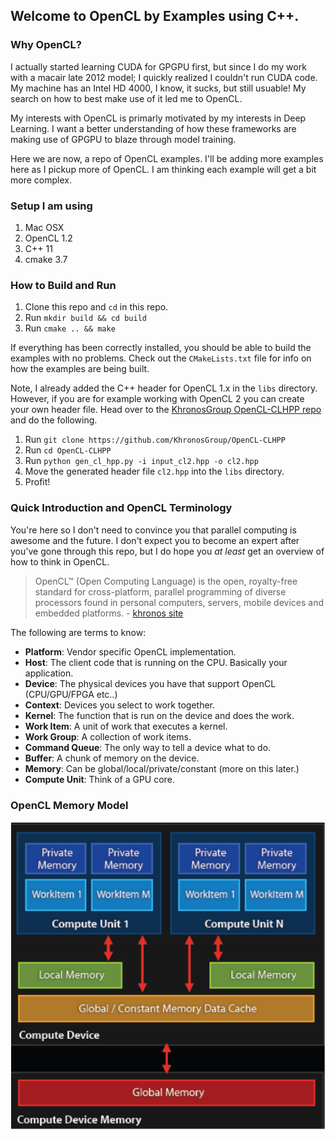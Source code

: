 Welcome to OpenCL by Examples using C++.
-

### Why OpenCL? 
I actually started learning CUDA for GPGPU first, but since I do
my work with a macair late 2012 model; I quickly realized
I couldn't run CUDA code. My machine has an Intel HD 4000, I know, it sucks, 
but still usuable! My search on how to best make use of it led me to OpenCL.

My interests with OpenCL is primarly motivated by my interests in Deep Learning.
I want a better understanding of how these frameworks are making use 
of GPGPU to blaze through model training.

Here we are now, a repo of OpenCL examples. I'll be adding more
examples here as I pickup more of OpenCL. I am thinking each example will
get a bit more complex. 

### Setup I am using
1. Mac OSX
2. OpenCL 1.2
3. C++ 11
4. cmake 3.7

### How to Build and Run
1. Clone this repo and `cd` in this repo.
2. Run `mkdir build && cd build`
3. Run `cmake .. && make`

If everything has been correctly installed, you should be able to build 
the examples with no problems. Check out the `CMakeLists.txt` file for info
on how the examples are being built.

Note, I already added the C++ header for OpenCL 1.x in the `libs` directory.
However, if you are for example working with OpenCL 2 you can create your own
header file. Head over to the [KhronosGroup OpenCL-CLHPP repo](https://github.com/KhronosGroup/OpenCL-CLHPP)
and do the following.

1. Run `git clone https://github.com/KhronosGroup/OpenCL-CLHPP`
2. Run `cd OpenCL-CLHPP`
3. Run `python gen_cl_hpp.py -i input_cl2.hpp -o cl2.hpp`
4. Move the generated header file `cl2.hpp` into the `libs` directory.
5. Profit!

### Quick Introduction and OpenCL Terminology
You're here so I don't need to convince you that parallel computing is awesome
and the future. I don't expect you to become an expert after you've gone through this repo,
but I do hope you _at least_ get an overview of how to think in OpenCL.
 
> OpenCL™ (Open Computing Language) is the open, 
royalty-free standard for cross-platform, 
parallel programming of diverse processors 
found in personal computers, servers, 
mobile devices and embedded platforms. - [khronos site](https://www.khronos.org/)

The following are terms to know:

* **Platform**: Vendor specific OpenCL implementation.
* **Host**: The client code that is running on the CPU. Basically your application.
* **Device**: The physical devices you have that support OpenCL (CPU/GPU/FPGA etc..)
* **Context**: Devices you select to work together.
* **Kernel**: The function that is run on the device and does the work.
* **Work Item**: A unit of work that executes a kernel.
* **Work Group**: A collection of work items.
* **Command Queue**: The only way to tell a device what to do.
* **Buffer**: A chunk of memory on the device.
* **Memory**: Can be global/local/private/constant (more on this later.)
* **Compute Unit**: Think of a GPU core. 


### OpenCL Memory Model
![alt text](documentation_images/opencl_memory_model.png)

